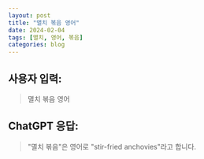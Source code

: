 ```yaml
---
layout: post
title: "멸치 볶음 영어"
date: 2024-02-04
tags: [멸치, 영어, 볶음]
categories: blog
---
```


## 사용자 입력:
> 멸치 볶음 영어

## ChatGPT 응답:
> "멸치 볶음"은 영어로 "stir-fried anchovies"라고 합니다.

